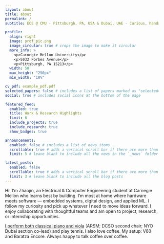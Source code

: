 ```yaml
---
layout: about
title: about
permalink: /
subtitle: ECE @ CMU · Pittsburgh, PA, USA & Dubai, UAE · Curious, hands-on, shipping real things

profile:
  align: right
  image: prof_pic.png
  image_circular: true # crops the image to make it circular
  more_info: >
    <p>Carnegie Mellon University</p>
    <p>5032 Forbes Avenue</p>
    <p>Pittsburgh, PA 15213</p>
  width: 50
  max_height: "250px"
  min_width: "10%"

cv_pdf: example_pdf.pdf
selected_papers: false # includes a list of papers marked as "selected={true}"
social: true # includes social icons at the bottom of the page

featured_feed:
  enabled: true
  title: Work & Research Highlights
  limit: 6
  include_projects: true
  include_research: true
  show_badges: true

announcements:
  enabled: false # includes a list of news items
  scrollable: true # adds a vertical scroll bar if there are more than 3 news items
  limit: 5 # leave blank to include all the news in the `_news` folder

latest_posts:
  enabled: false
  scrollable: true # adds a vertical scroll bar if there are more than 3 new posts items
  limit: 3 # leave blank to include all the blog posts
---
```


Hi! I’m Zhaojin, an Electrical & Computer Engineering student at Carnegie Mellon who learns best by building. I’m most at home where hardware meets software — embedded systems, digital design, and applied ML. I follow my curiosity and pick up whatever I need to move ideas forward. I enjoy collaborating with thoughtful teams and am open to project, research, or internship opportunities.

<a href="https://www.youtube.com/@ZhaojinChuMusic">I perform both classical piano and viola</a> (ARSM; DCSO second chair; NYO Dubai section co-lead) and play tennis. I also love coffee. My setup: V60 and Baratza Encore. Always happy to talk coffee over coffee.
